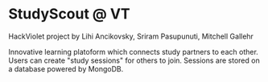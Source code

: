 # StudyScout @ VT

HackViolet project by Lihi Ancikovsky, Sriram Pasupunuti, Mitchell Gallehr

Innovative learning platoform which connects study partners to each other. Users can create "study sessions" for others to join. Sessions are stored on a database powered by MongoDB. 
